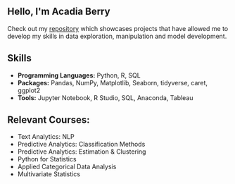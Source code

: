 

## Hello, I'm Acadia Berry

Check out my [repository](https://github.com/cadyberry?tab=repositories) which showcases projects that have allowed me to develop my skills in data exploration, manipulation and model development. 

## Skills

- **Programming Languages:** Python, R, SQL
- **Packages:** Pandas, NumPy, Matplotlib, Seaborn, tidyverse, caret, ggplot2
- **Tools:** Jupyter Notebook, R Studio, SQL, Anaconda, Tableau

## Relevant Courses:
  - Text Analytics: NLP
  - Predictive Analytics: Classification Methods
  - Predictive Analytics: Estimation & Clustering 
  - Python for Statistics
  - Applied Categorical Data Analysis
  - Multivariate Statistics
    
